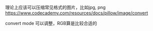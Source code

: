 理论上应该可以压缩常见格式的图片，比如jpg, png
https://www.codecademy.com/resources/docs/pillow/image/convert

convert mode 可以调整，RGB算是比较合适的